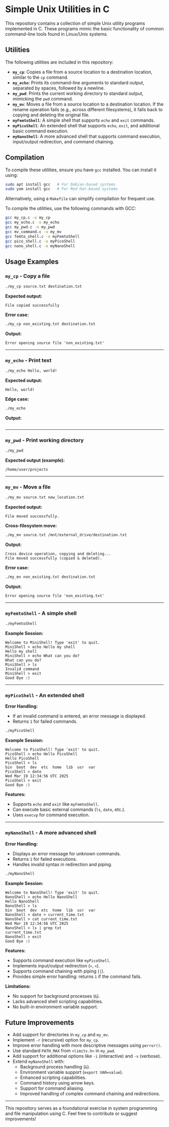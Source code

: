 # Simple Unix Utilities in C

This repository contains a collection of simple Unix utility programs implemented in C. These programs mimic the basic functionality of common command-line tools found in Linux/Unix systems.

## Utilities

The following utilities are included in this repository:

- **`my_cp`**: Copies a file from a source location to a destination location, similar to the `cp` command.
- **`my_echo`**: Prints its command-line arguments to standard output, separated by spaces, followed by a newline.
- **`my_pwd`**: Prints the current working directory to standard output, mimicking the `pwd` command.
- **`my_mv`**: Moves a file from a source location to a destination location. If the rename operation fails (e.g., across different filesystems), it falls back to copying and deleting the original file.
- **`myFemtoShell`**: A simple shell that supports `echo` and `exit` commands.
- **`myPicoShell`**: An extended shell that supports `echo`, `exit`, and additional basic command execution.
- **`myNanoShell`**: A more advanced shell that supports command execution, input/output redirection, and command chaining.

## Compilation

To compile these utilities, ensure you have `gcc` installed. You can install it using:
```bash
sudo apt install gcc   # For Debian-based systems
sudo yum install gcc   # For Red Hat-based systems
```
Alternatively, using a `Makefile` can simplify compilation for frequent use.

To compile the utilities, use the following commands with GCC:

```bash
gcc my_cp.c -o my_cp
gcc my_echo.c -o my_echo
gcc my_pwd.c -o my_pwd
gcc mv_command.c -o my_mv
gcc femto_shell.c -o myFemtoShell
gcc pico_shell.c -o myPicoShell
gcc nano_shell.c -o myNanoShell
```

## Usage Examples

### `my_cp` - Copy a file
```bash
./my_cp source.txt destination.txt
```
**Expected output:**
```
File copied successfully
```

**Error case:**
```bash
./my_cp non_existing.txt destination.txt
```
**Output:**
```
Error opening source file 'non_existing.txt'
```

---

### `my_echo` - Print text
```bash
./my_echo Hello, world!
```
**Expected output:**
```
Hello, world!
```

**Edge case:**
```bash
./my_echo
```
**Output:**
```

```

---

### `my_pwd` - Print working directory
```bash
./my_pwd
```
**Expected output (example):**
```
/home/user/projects
```

---

### `my_mv` - Move a file
```bash
./my_mv source.txt new_location.txt
```
**Expected output:**
```
File moved successfully.
```

**Cross-filesystem move:**
```bash
./my_mv source.txt /mnt/external_drive/destination.txt
```
**Output:**
```
Cross device operation, copying and deleting...
File moved successfully (copied & deleted).
```

**Error case:**
```bash
./my_mv non_existing.txt destination.txt
```
**Output:**
```
Error opening source file 'non_existing.txt'
```

---
### `myFemtoShell` - A simple shell
```bash
./myFemtoShell
```
**Example Session:**
```
Welcome to MiniShell! Type 'exit' to quit.
MiniShell > echo Hello my shell
Hello my shell
MiniShell > echo What can you do?
What can you do?
MiniShell > ls
Invalid command
MiniShell > exit
Good Bye :)
```

---

### `myPicoShell` - An extended shell

**Error Handling:**
- If an invalid command is entered, an error message is displayed.
- Returns `1` for failed commands.
```bash
./myPicoShell
```
**Example Session:**
```
Welcome to PicoShell! Type 'exit' to quit.
PicoShell > echo Hello PicoShell
Hello PicoShell
PicoShell > ls
bin  boot  dev  etc  home  lib  usr  var
PicoShell > date
Wed Mar 19 12:34:56 UTC 2025
PicoShell > exit
Good Bye :)
```
**Features:**
- Supports `echo` and `exit` like `myFemtoShell`.
- Can execute basic external commands (`ls`, `date`, etc.).
- Uses `execvp` for command execution.

---

### `myNanoShell` - A more advanced shell

**Error Handling:**
- Displays an error message for unknown commands.
- Returns `1` for failed executions.
- Handles invalid syntax in redirection and piping.
```bash
./myNanoShell
```
**Example Session:**
```
Welcome to NanoShell! Type 'exit' to quit.
NanoShell > echo Hello NanoShell
Hello NanoShell
NanoShell > ls
bin  boot  dev  etc  home  lib  usr  var
NanoShell > date > current_time.txt
NanoShell > cat current_time.txt
Wed Mar 19 12:34:56 UTC 2025
NanoShell > ls | grep txt
current_time.txt
NanoShell > exit
Good Bye :)
```
**Features:**
- Supports command execution like `myPicoShell`.
- Implements input/output redirection (`>`, `<`).
- Supports command chaining with piping (`|`).
- Provides simple error handling: returns `1` if the command fails.

**Limitations:**
- No support for background processes (`&`).
- Lacks advanced shell scripting capabilities.
- No built-in environment variable support.

## Future Improvements

- Add support for directories in `my_cp` and `my_mv`.
- Implement `-r` (recursive) option for `my_cp`.
- Improve error handling with more descriptive messages using `perror()`.
- Use standard `PATH_MAX` from `<limits.h>` in `my_pwd`.
- Add support for additional options like `-i` (interactive) and `-v` (verbose).
- Extend `myNanoShell` with:
  - Background process handling (`&`).
  - Environment variable support (`export VAR=value`).
  - Enhanced scripting capabilities.
  - Command history using arrow keys.
  - Support for command aliasing.
  - Improved handling of complex command chaining and redirections.
---

This repository serves as a foundational exercise in system programming and file manipulation using C. Feel free to contribute or suggest improvements!


